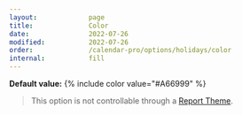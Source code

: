```yaml
---
layout:             page
title:              Color
date:               2022-07-26
modified:           2022-07-26
order:              /calendar-pro/options/holidays/color
internal:           fill
---
```

**Default value:** {% include color value="#A66999" %}

<todo></todo>

> This option is not controllable through a [Report Theme](../../features/themes.md).